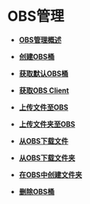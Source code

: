 # OBS管理<a name="modelarts_04_0124"></a>

-   **[OBS管理概述](OBS管理概述.md)**  

-   **[创建OBS桶](创建OBS桶.md)**  

-   **[获取默认OBS桶](获取默认OBS桶.md)**  

-   **[获取OBS Client](获取OBS-Client.md)**  

-   **[上传文件至OBS](上传文件至OBS.md)**  

-   **[上传文件夹至OBS](上传文件夹至OBS.md)**  

-   **[从OBS下载文件](从OBS下载文件.md)**  

-   **[从OBS下载文件夹](从OBS下载文件夹.md)**  

-   **[在OBS中创建文件夹](在OBS中创建文件夹.md)**  

-   **[删除OBS桶](删除OBS桶.md)**  


